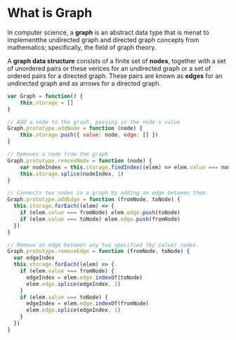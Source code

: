 # What is Graph

In computer science, a **graph** is an abstract data type that is menat to implementthe undirected graph and directed graph concepts from mathematics; specifically, the field of graph theory.

A **graph data structure** consists of a finite set of **nodes**, together with a set of unordered pairs or these verices for an undirected graph or a set of ordered pairs for a directed graph. These pairs are known as **edges** for an undirected graph and as arrows for a directed graph.



```javascript
var Graph = function() {
    this.storage = []
}

// Add a node to the graph, passing in the node's value
Graph.prototype.addNode = function (node) {
    this.storage.push({ value: node, edge: [] })
}

// Removes a node from the graph
Graph.prototype.removeNode = function (node) {
    var nodeIndex = this.storage.findIndex((elem) => elem.value === node)
    this.storage.splice(nodeIndex, 1)
}

// Connects two nodes in a graph by adding an edge between them.
Graph.prototype.addEdge = function (fromNode, toNode) {
  this.storage.forEach((elem) => {
    if (elem.value === fromNode) elem.edge.push(toNode)
    if (elem.value === toNode) elem.edge.push(fromNode)
  })
}

// Remove an edge between any two specified (by value) nodes.
Graph.prototype.removeEdge = function (fromNode, toNode) {
  var edgeIndex
  this.storage.forEach((elem) => {
    if (elem.value === fromNode) {
      edgeIndex = elem.edge.indexOf(toNode)
      elem.edge.splice(edgeIndex, 1)
    }
    if (elem.value === toNode) {
      edgeIndex = elem.edge.indexOf(fromNode)
      elem.edge.splice(edgeIndex, 1)
    }
  })
}
```

